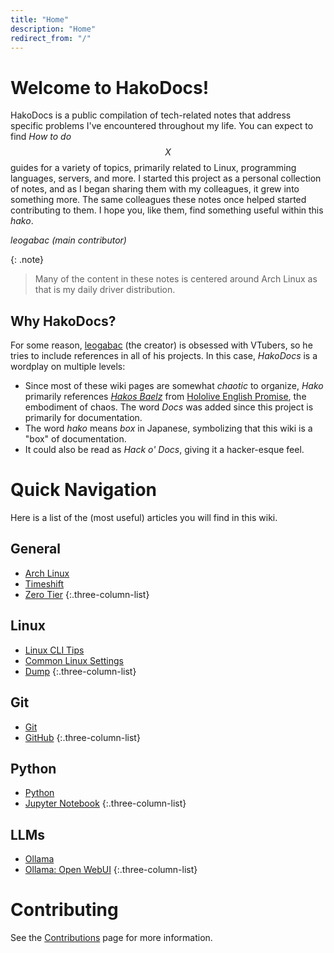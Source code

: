```yaml
---
title: "Home"
description: "Home"
redirect_from: "/"
---
```


# Welcome to HakoDocs!
HakoDocs is a public compilation of tech-related notes that address specific problems I've encountered throughout my life.
You can expect to find _How to do $$X$$_ guides for a variety of topics, primarily related to Linux, programming languages, servers, and more.
I started this project as a personal collection of notes, and as I began sharing them with my colleagues, it grew into something more.
The same colleagues these notes once helped started contributing to them. I hope you, like them, find something useful within this _hako_.

_leogabac (main contributor)_

{: .note}
> Many of the content in these notes is centered around Arch Linux as that is my daily driver distribution.


## Why HakoDocs?

For some reason, [leogabac](https://github.com/leogabac) (the creator) is obsessed with VTubers, so he tries to include references in all of his projects. In this case, _HakoDocs_ is a wordplay on multiple levels:

- Since most of these wiki pages are somewhat _chaotic_ to organize, _Hako_ primarily references [_Hakos Baelz_](https://www.youtube.com/channel/UCgmPnx-EEeOrZSg5Tiw7ZRQ) from [Hololive English Promise](https://hololive.hololivepro.com/en/talents?gp=promise), the embodiment of chaos. The word _Docs_ was added since this project is primarily for documentation.
- The word _hako_ means _box_ in Japanese, symbolizing that this wiki is a "box" of documentation.
- It could also be read as _Hack o' Docs_, giving it a hacker-esque feel.

# Quick Navigation

Here is a list of the (most useful) articles you will find in this wiki.

## General

- [Arch Linux](archlinux)
- [Timeshift](timeshift)
- [Zero Tier](zerotier)
{:.three-column-list}

## Linux

- [Linux CLI Tips](linux.clitips)
- [Common Linux Settings](linux.settings)
- [Dump](linux.dump)
{:.three-column-list}
 
## Git

- [Git](git)
- [GitHub](git.github)
{:.three-column-list}

## Python

- [Python](python)
- [Jupyter Notebook](python.jupyter)
{:.three-column-list}

## LLMs

- [Ollama](ollama)
- [Ollama: Open WebUI](ollama.openwebui)
{:.three-column-list}


# Contributing

See the [Contributions](contributions) page for more information.

